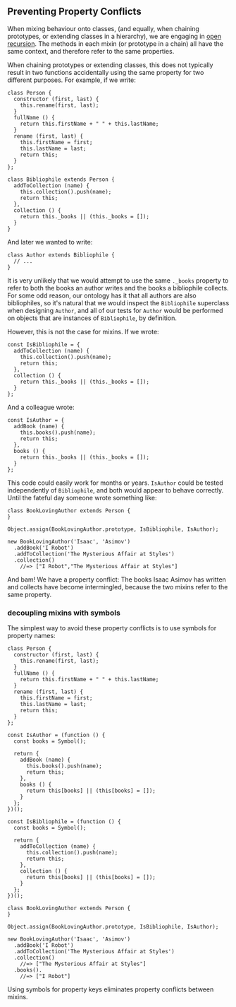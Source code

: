 ## Preventing Property Conflicts

When mixing behaviour onto classes, (and equally, when chaining prototypes, or extending classes in a hierarchy), we are engaging in [open recursion][or]. The methods in each mixin (or prototype in a chain) all have the same context, and therefore refer to the same properties.

[or]: https://en.wikipedia.org/wiki/Open_recursion#Open_recursion

When chaining prototypes or extending classes, this does not typically result in two functions accidentally using the same property for two different purposes. For example, if we write:

~~~~~~~~
class Person {
  constructor (first, last) {
    this.rename(first, last);
  }
  fullName () {
    return this.firstName + " " + this.lastName;
  }
  rename (first, last) {
    this.firstName = first;
    this.lastName = last;
    return this;
  }
};

class Bibliophile extends Person {
  addToCollection (name) {
    this.collection().push(name);
    return this;
  },
  collection () {
    return this._books || (this._books = []);
  }
}
~~~~~~~~

And later we wanted to write:

~~~~~~~~
class Author extends Bibliophile {
  // ...
}
~~~~~~~~

It is very unlikely that we would attempt to use the same `._books` property to refer to both the books an author writes and the books a bibliophile collects. For some odd reason, our ontology has it that all authors are also bibliophiles, so it's natural that we would inspect the `Bibliophile` superclass when designing `Author`, and all of our tests for `Author` would be performed on objects that are instances of `Bibliophile`, by definition.

However, this is not the case for mixins. If we wrote:

~~~~~~~~
const IsBibliophile = {
  addToCollection (name) {
    this.collection().push(name);
    return this;
  },
  collection () {
    return this._books || (this._books = []);
  }
};
~~~~~~~~

And a colleague wrote:

~~~~~~~~
const IsAuthor = {
  addBook (name) {
    this.books().push(name);
    return this;
  },
  books () {
    return this._books || (this._books = []);
  }
};
~~~~~~~~

This code could easily work for months or years. `IsAuthor` could be tested independently of `Bibliophile`, and both would appear to behave correctly. Until the fateful day someone wrote something like:

~~~~~~~~
class BookLovingAuthor extends Person {
}

Object.assign(BookLovingAuthor.prototype, IsBibliophile, IsAuthor);

new BookLovingAuthor('Isaac', 'Asimov')
  .addBook('I Robot')
  .addToCollection('The Mysterious Affair at Styles')
  .collection()
    //=> ["I Robot","The Mysterious Affair at Styles"]
~~~~~~~~

And bam! We have a property conflict: The books Isaac Asimov has written and collects have become intermingled, because the two mixins refer to the same property.

### decoupling mixins with symbols

The simplest way to avoid these property conflicts is to use symbols for property names:

~~~~~~~~
class Person {
  constructor (first, last) {
    this.rename(first, last);
  }
  fullName () {
    return this.firstName + " " + this.lastName;
  }
  rename (first, last) {
    this.firstName = first;
    this.lastName = last;
    return this;
  }
};

const IsAuthor = (function () {
  const books = Symbol();

  return {
    addBook (name) {
      this.books().push(name);
      return this;
    },
    books () {
      return this[books] || (this[books] = []);
    }
  };
})();

const IsBibliophile = (function () {
  const books = Symbol();

  return {
    addToCollection (name) {
      this.collection().push(name);
      return this;
    },
    collection () {
      return this[books] || (this[books] = []);
    }
  };
})();

class BookLovingAuthor extends Person {
}

Object.assign(BookLovingAuthor.prototype, IsBibliophile, IsAuthor);

new BookLovingAuthor('Isaac', 'Asimov')
  .addBook('I Robot')
  .addToCollection('The Mysterious Affair at Styles')
  .collection()
    //=> ["The Mysterious Affair at Styles"]
  .books().
    //=> ["I Robot"]
~~~~~~~~

Using symbols for property keys eliminates property conflicts between mixins.

